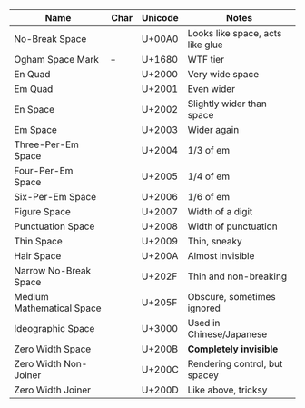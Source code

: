 | Name                      | Char | Unicode | Notes                            |
| ------------------------- | ---- | ------- | -------------------------------- |
| No-Break Space            | ` `  | U+00A0  | Looks like space, acts like glue |
| Ogham Space Mark          | ` `  | U+1680  | WTF tier                         |
| En Quad                   | ` `  | U+2000  | Very wide space                  |
| Em Quad                   | ` `  | U+2001  | Even wider                       |
| En Space                  | ` `  | U+2002  | Slightly wider than space        |
| Em Space                  | ` `  | U+2003  | Wider again                      |
| Three-Per-Em Space        | ` `  | U+2004  | 1/3 of em                        |
| Four-Per-Em Space         | ` `  | U+2005  | 1/4 of em                        |
| Six-Per-Em Space          | ` `  | U+2006  | 1/6 of em                        |
| Figure Space              | ` `  | U+2007  | Width of a digit                 |
| Punctuation Space         | ` `  | U+2008  | Width of punctuation             |
| Thin Space                | ` `  | U+2009  | Thin, sneaky                     |
| Hair Space                | ` `  | U+200A  | Almost invisible                 |
| Narrow No-Break Space     | ` `  | U+202F  | Thin and non-breaking            |
| Medium Mathematical Space | ` `  | U+205F  | Obscure, sometimes ignored       |
| Ideographic Space         | `　`  | U+3000  | Used in Chinese/Japanese         |
| Zero Width Space          | `​`  | U+200B  | **Completely invisible**         |
| Zero Width Non-Joiner     | `‌`  | U+200C  | Rendering control, but spacey    |
| Zero Width Joiner         | `‍`  | U+200D  | Like above, tricksy              |
